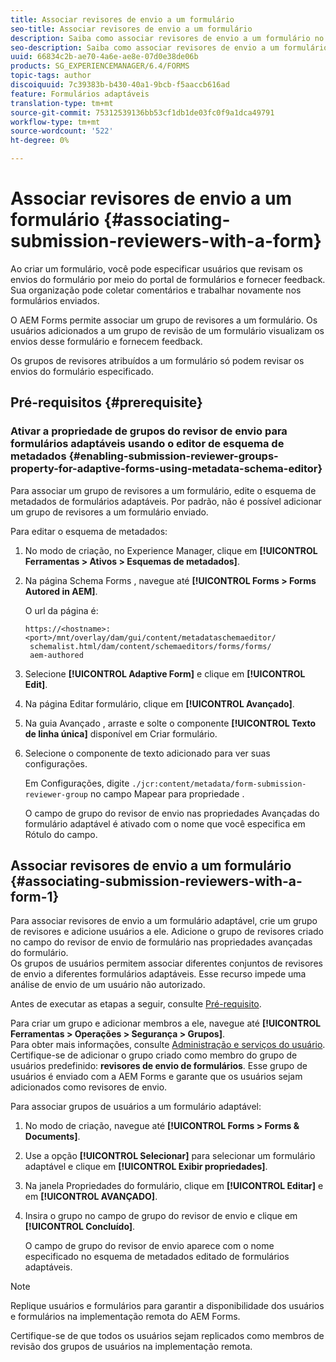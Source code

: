 ```yaml
---
title: Associar revisores de envio a um formulário
seo-title: Associar revisores de envio a um formulário
description: Saiba como associar revisores de envio a um formulário no AEM Forms. Os revisores associados revisam um formulário enviado pelo portal de formulários.
seo-description: Saiba como associar revisores de envio a um formulário no AEM Forms. Os revisores associados revisam um formulário enviado pelo portal de formulários.
uuid: 66834c2b-ae70-4a6e-ae8e-07d0e38de06b
products: SG_EXPERIENCEMANAGER/6.4/FORMS
topic-tags: author
discoiquuid: 7c39383b-b430-40a1-9bcb-f5aaccb616ad
feature: Formulários adaptáveis
translation-type: tm+mt
source-git-commit: 75312539136bb53cf1db1de03fc0f9a1dca49791
workflow-type: tm+mt
source-wordcount: '522'
ht-degree: 0%

---
```



# Associar revisores de envio a um formulário {#associating-submission-reviewers-with-a-form}

Ao criar um formulário, você pode especificar usuários que revisam os envios do formulário por meio do portal de formulários e fornecer feedback. Sua organização pode coletar comentários e trabalhar novamente nos formulários enviados.

O AEM Forms permite associar um grupo de revisores a um formulário. Os usuários adicionados a um grupo de revisão de um formulário visualizam os envios desse formulário e fornecem feedback.

Os grupos de revisores atribuídos a um formulário só podem revisar os envios do formulário especificado.

## Pré-requisitos {#prerequisite}

### Ativar a propriedade de grupos do revisor de envio para formulários adaptáveis usando o editor de esquema de metadados {#enabling-submission-reviewer-groups-property-for-adaptive-forms-using-metadata-schema-editor}

Para associar um grupo de revisores a um formulário, edite o esquema de metadados de formulários adaptáveis. Por padrão, não é possível adicionar um grupo de revisores a um formulário enviado.

Para editar o esquema de metadados:

1. No modo de criação, no Experience Manager, clique em **[!UICONTROL Ferramentas > Ativos > Esquemas de metadados]**.
1. Na página Schema Forms , navegue até **[!UICONTROL Forms > Forms Autored in AEM]**.

   O url da página é:

   ```
   https://<hostname>:<port>/mnt/overlay/dam/gui/content/metadataschemaeditor/
    schemalist.html/dam/content/schemaeditors/forms/forms/
    aem-authored
   ```

1. Selecione **[!UICONTROL Adaptive Form]** e clique em **[!UICONTROL Edit]**.
1. Na página Editar formulário, clique em **[!UICONTROL Avançado]**.
1. Na guia Avançado , arraste e solte o componente **[!UICONTROL Texto de linha única]** disponível em Criar formulário.
1. Selecione o componente de texto adicionado para ver suas configurações.

   Em Configurações, digite `./jcr:content/metadata/form-submission-reviewer-group` no campo Mapear para propriedade .

   O campo de grupo do revisor de envio nas propriedades Avançadas do formulário adaptável é ativado com o nome que você especifica em Rótulo do campo.

## Associar revisores de envio a um formulário {#associating-submission-reviewers-with-a-form-1}

Para associar revisores de envio a um formulário adaptável, crie um grupo de revisores e adicione usuários a ele. Adicione o grupo de revisores criado no campo do revisor de envio de formulário nas propriedades avançadas do formulário.\
Os grupos de usuários permitem associar diferentes conjuntos de revisores de envio a diferentes formulários adaptáveis. Esse recurso impede uma análise de envio de um usuário não autorizado.

Antes de executar as etapas a seguir, consulte [Pré-requisito](/help/forms/using/adding-reviewers-form.md#prerequisite).

Para criar um grupo e adicionar membros a ele, navegue até **[!UICONTROL Ferramentas > Operações > Segurança > Grupos]**.\
Para obter mais informações, consulte [Administração e serviços do usuário](/help/sites-administering/security.md).\
Certifique-se de adicionar o grupo criado como membro do grupo de usuários predefinido: **revisores de envio de formulários**. Esse grupo de usuários é enviado com a AEM Forms e garante que os usuários sejam adicionados como revisores de envio.

Para associar grupos de usuários a um formulário adaptável:

1. No modo de criação, navegue até **[!UICONTROL Forms > Forms &amp; Documents]**.
1. Use a opção **[!UICONTROL Selecionar]** para selecionar um formulário adaptável e clique em **[!UICONTROL Exibir propriedades]**.
1. Na janela Propriedades do formulário, clique em **[!UICONTROL Editar]** e em **[!UICONTROL AVANÇADO]**.
1. Insira o grupo no campo de grupo do revisor de envio e clique em **[!UICONTROL Concluído]**.

   O campo de grupo do revisor de envio aparece com o nome especificado no esquema de metadados editado de formulários adaptáveis.

>[!NOTE]
>
>Replique usuários e formulários para garantir a disponibilidade dos usuários e formulários na implementação remota do AEM Forms.
>
>Certifique-se de que todos os usuários sejam replicados como membros de revisão dos grupos de usuários na implementação remota.

